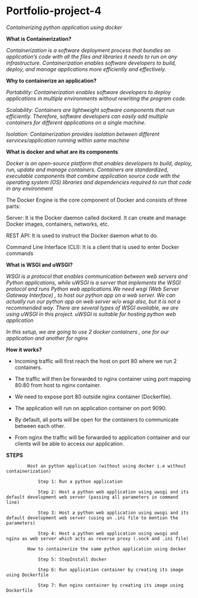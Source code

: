 # Portfolio-project-4
*Containerizing python application using docker*

**What is Containerization?**
  
  *Containerization is a software deployment process that bundles an application’s code with all the files and libraries it needs to run on any infrastructure.*
  *Containerization enables software developers to build, deploy, and manage applications more efficiently and effectively.*
  
  **Why to containerize an application?** 
  
  *Portability: Containerization enables software developers to deploy applications in multiple environments without rewriting the program code.*
  
  *Scalability: Containers are lightweight software components that run efficiently. Therefore, software developers can easily add multiple containers for different 
                applications on a single machine.*
                
  *Isolation:   Containerization provides isolation between different services/application running within same machine*
    
  **What is docker and what are its components** 
  
  *Docker is an open-source platform that enables developers to build, deploy, run, update and manage containers. 
   Containers are standardized, executable components that combine application source code with the operating system (OS) libraries and dependencies required to run that 
   code in any environment*

  The Docker Engine is the core component of Docker and consists of three parts:

   Server:    It is the Docker daemon called dockerd. It can create and manage Docker images, containers, networks, etc.
   
   REST API:    It is used to instruct the Docker daemon what to do.
   
   Command Line Interface (CLI):    It is a client that is used to enter Docker commands

   **What is WSGI and uWSGI?**

   *WSGI is a protocol that enables communication between web servers and Python applications, while uWSGI is a server that implements the WSGI protocol and runs Python web     applications.We need wsgi (Web Server Gateway Interface) , to host our python app on a web server. We can actually run our python app on web server w/o wsgi also, but       it is not a recommended way. There are several types of WSGI available, we are using uWSGI in this project. uWSGI is suitable for hosting python web application*
  
   *In this setup, we are going to use 2 docker containers , one for our application and another for nginx*
    
   **How it works?**
    
   * Incoming traffic will first reach the host on port 80 where we run 2 containers.
    
   * The traffic will then be forwarded to nginx container using port mapping 80:80 from host to nginx container.
    
   * We need to expose port 80 outside nginx container (Dockerfile).
    
   * The application will run on application container on port 9090.
    
   * By default, all ports will be open for the containers to communicate between each other.
    
   * From nginx the traffic will be forwarded to application container and our clients will be able to access our application.
    
   **STEPS**
    
            Host an python application (without using docker i.e without containerization)
            
                Step 1: Run a python application
                
                Step 2: Host a python web application using uwsgi and its default development web server (passing all parameters in command line)
                
                Step 3: Host a python web application using uwsgi and its default development web server (using an .ini file to mention the parameters)
                
                Step 4: Host a python web application using uwsgi and nginx as web server which acts as reverse proxy (.sock and .ini file)
                
            How to containerize the same python application using docker
            
                Step 5: StepInstall docker
                
                Step 6: Run application container by creating its image using Dockerfile
                
                Step 7: Run nginx container by creating its image using Dockerfile
        
          
